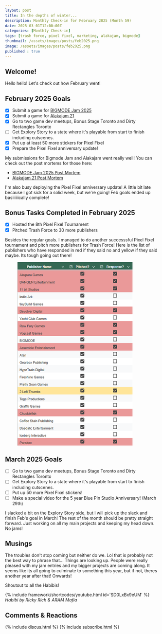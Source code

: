 ```yaml
---
layout: post
title: In the depths of winter...
description: Monthly Check-in for February 2025 (Month 59)
date: 2025-03-01T12:00:00Z
categories: [Monthly Check-in]
tags: [trash force, pixel fixel, marketing, alakajam, bigmode]
thumbnail: /assets/images/posts/feb2025.png
image: /assets/images/posts/feb2025.png
published : true
---
```


## Welcome!
Hello hello! Let's check out how February went!

## February 2025 Goals 
  - [x] Submit a game for [BIGMODE Jam 2025](https://itch.io/jam/bigmode-game-jam-2025)
  - [x] Submit a game for [Alakajam 21](https://alakajam.com/)
  - [x] Go to two game dev meetups, Bonus Stage Toronto and Dirty Rectangles Toronto
  - [ ] Get Explory Story to a state where it's playable from start to finish including cutscenes.
  - [x] Put up at least 50 more stickers for Pixel Fixel
  - [x] Prepare the Pixel Fixel anniversary update!

My submissions for Bigmode Jam and Alakajam went really well! You can check out the post mortems for those here:
- [BIGMODE Jam 2025 Post Mortem](/blog/2025-02-14-Power-of-Loveball-Post-Mortem/)
- [Alakajam 21 Post Mortem](/blog/2025-03-15-Falling-Thingies-Post-Mortem/)

I'm also busy deploying the Pixel Fixel anniversary update! A little bit late because I got sick for a solid week, but we're going! Feb goals ended up basiiiiiically complete!

## Bonus Tasks Completed in February 2025
  - [x] Hosted the 8th Pixel Fixel Tournament
  - [x] Pitched Trash Force to 30 more publishers

  Besides the regular goals. I managed to do another successsful Pixel Fixel tournament and pitch more publishers for Trash Force! Here is the list of publishers who have responded in red if they said no and yellow if they said maybe. Its tough going out there!

  <figure>
  <img src="/assets/images/posts/publishers.PNG" alt="List of Publishers">
  </figure>

## March 2025 Goals 
  - [ ] Go to two game dev meetups, Bonus Stage Toronto and Dirty Rectangles Toronto
  - [ ] Get Explory Story to a state where it's playable from start to finish including cutscenes.
  - [ ] Put up 50 more Pixel Fixel stickers!
  - [ ] Make a special video for the 5 year Blue Pin Studio Anniversary! (March 29th)

I slacked a bit on the Explory Story side, but I will pick up the slack and finish Feb's goal in March! The rest of the month should be pretty straight forward. Just working on all my main projects and keeping my head down. No jams!

 

## Musings
The troubles don't stop coming but neither do we. Lol that is probably not the best way to phrase that... Things are looking up. People were really pleased with my jam entries and my bigger projects are coming along. It seems like its all going to culminate to something this year, but if not, theres another year after that! Onwards!

Shoutout to all the Habibis!

{% include framework/shortcodes/youtube.html id='SD0LxBx9eUM' %}
_Habibi by Ricky Rich & ARAM Mafia_

## Comments & Reactions

{% include discus.html %}
{% include subscribe.html %}